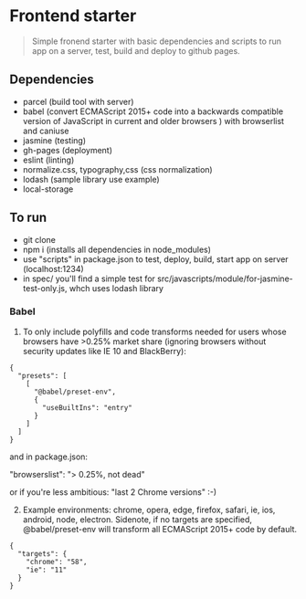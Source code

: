 # Frontend starter
> Simple fronend starter with basic dependencies and scripts to run app on a server, test, build and deploy to github pages.
## Dependencies
- parcel (build tool with server)
- babel (convert ECMAScript 2015+ code into a backwards compatible version of JavaScript in current and older browsers ) with browserlist and caniuse
- jasmine (testing)
- gh-pages (deployment)
- eslint (linting)
- normalize.css, typography,css (css normalization)
- lodash (sample library use example)
- local-storage
## To run
- git clone <this repo url>
- npm i (installs all dependencies in node_modules)
- use "scripts" in package.json to test, deploy, build, start app on server (localhost:1234)
- in spec/ you'll find a simple test for src/javascripts/module/for-jasmine-test-only.js, whch uses lodash library
### Babel
1. To only include polyfills and code transforms needed for users whose browsers have >0.25% market share (ignoring browsers without security updates like IE 10 and BlackBerry):
```
{
  "presets": [
    [
      "@babel/preset-env",
      {
        "useBuiltIns": "entry"
      }
    ]
  ]
}
```

and in package.json:

"browserslist": "> 0.25%, not dead"

or if you're less ambitious: 
"last 2 Chrome versions" :-)


2. Example environments: chrome, opera, edge, firefox, safari, ie, ios, android, node, electron.
Sidenote, if no targets are specified, @babel/preset-env will transform all ECMAScript 2015+ code by default.
```
{
  "targets": {
    "chrome": "58",
    "ie": "11"
  }
}
```


